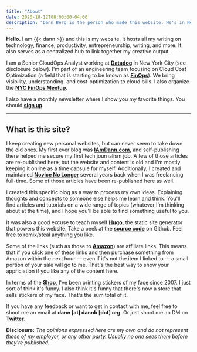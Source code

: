 ```yaml
---
title: "About"
date: 2020-10-12T08:00:00-04:00
description: "Dann Berg is the person who made this website. He's in New York City."
---
```


**Hello.** I am {{< dann >}} and this is my website. It hosts all my writing on technology, finance, productivity, entrepreneurship, writing, and more. It also serves as a centralized hub to link together my creative output.

I am a Senior CloudOps Analyst working at **[Datadog](https://www.datadoghq.com/)** in New York City (see disclosure below). I'm part of an engineering team focusing on Cloud Cost Optimization (a field that is starting to be known as **[FinOps](https://www.finops.org/)**). We bring visibility, understanding, and cost-optimization to cloud bills. I also organize the **[NYC FinOps Meetup](https://www.meetup.com/New-York-City-Cloud-FinOps/)**.

I also have a monthly newsletter where I show you my favorite things. You should **[sign up](https://dannb.org/newsletter)**.

-------
## What is this site?

I keep creating new personal websites, but can never seem to take down the old ones. My first ever blog was **[IAmDann.com](http://iamdann.com)**, and self-publishing there helped me secure my first tech journalism job. A few of those articles are re-published here, but the website and content is old and I'm mostly keeping it online as a time capsule for myself. Additionally, I created and maintained **[Novice No Longer](http://novicenolonger.com)** several years back when I was freelancing full-time. Some of those articles have been re-published here as well.

I created this specific blog as a way to process my own ideas. Explaining thoughts and concepts to someone else helps me learn and think. You'll find articles and tutorials on a wide range of topics (whatever I'm thinking about at the time), and I hope you'll be able to find something useful to you.

It was also a good excuse to teach myself **[Hugo](https://gohugo.io/)**, the static site generator that powers this website. Take a peek at the **[source code](https://github.com/dannberg/dannb-org)** on Github. Feel free to remix/steal anything you like.

Some of the links (such as those to **[Amazon](https://amzn.to/2WfxUFf)**) are affiliate links. This means that if you click one of these links and then purchase something from Amazon within the next hour — even if it's not the item I linked to — a small portion of your sale will go to me. That's the best way to show your appriciation if you like any of the content here.

In terms of the **[Shop](https://dannberg.storenvy.com/)**, I've been printing stickers of my face since 2007. I just sort of think it's funny. I also think it's funny that there's now a store that sells stickers of my face. That's the sum total of it.

If you have any feedback or want to get in contact with me, feel free to shoot me an email at **dann [at] dannb [dot] org**. Or just shoot me an DM on **[Twitter](https://twitter.com/dannberg)**.

**Disclosure:** _The opinions expressed here are my own and do not represent those of my employer, or any other party. Usually no one sees them before they're published._
